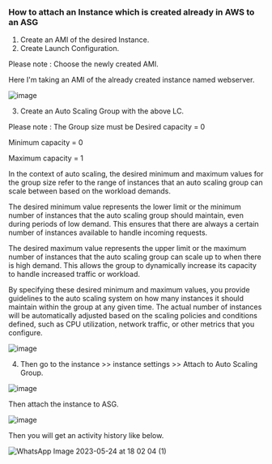 ### How to attach an Instance which is created already in AWS to an ASG

1. Create an AMI of the desired Instance.
2. Create Launch Configuration. 

Please note : Choose the newly created AMI.

Here I'm taking an AMI of the already created instance named webserver. 

![image](https://github.com/jijinmichael/ASG-Instance-Management/assets/134680540/14df8059-b587-4246-b3cb-6ab90d4f4835)

3. Create an Auto Scaling Group with the above LC.

Please note : The Group size must be Desired capacity = 0 

Minimum capacity = 0

Maximum capacity = 1

In the context of auto scaling, the desired minimum and maximum values for the group size refer to the range of instances that an auto scaling group can scale between based on the workload demands.

The desired minimum value represents the lower limit or the minimum number of instances that the auto scaling group should maintain, even during periods of low demand. This ensures that there are always a certain number of instances available to handle incoming requests.

The desired maximum value represents the upper limit or the maximum number of instances that the auto scaling group can scale up to when there is high demand. This allows the group to dynamically increase its capacity to handle increased traffic or workload.

By specifying these desired minimum and maximum values, you provide guidelines to the auto scaling system on how many instances it should maintain within the group at any given time. The actual number of instances will be automatically adjusted based on the scaling policies and conditions defined, such as CPU utilization, network traffic, or other metrics that you configure.

![image](https://github.com/jijinmichael/ASG-Instance-Management/assets/134680540/6775bc69-717b-4245-93e4-241e9debbfd0)

4. Then go to the instance >> instance settings >> Attach to Auto Scaling Group.

![image](https://github.com/jijinmichael/ASG-Instance-Management/assets/134680540/62ac273f-9031-4ac7-bff5-d952cf9c62e5)

Then attach the instance to ASG.

![image](https://github.com/jijinmichael/ASG-Instance-Management/assets/134680540/5d39c546-bade-4f95-bc9e-ed8e95b81c91)

Then you will get an activity history like below.

![WhatsApp Image 2023-05-24 at 18 02 04 (1)](https://github.com/jijinmichael/ASG-Instance-Management/assets/134680540/66645e3e-7b91-47cc-b2c5-036b777d505c)
